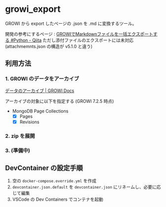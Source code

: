 # growi_export

GROWI から export したページの .json を .md に変換するツール。

開発の参考にするページ : [GROWIでMarkdownファイルを一括エクスポートする #Python - Qiita](https://qiita.com/plumchang/items/ef078bdc9e6a18e3f2f4)
ただし添付ファイルのエクスポートには未対応 (attachmemnts.json の構造が v5.1.0 と違う)

## 利用方法

### 1. GROWI のデータをアーカイブ

[データのアーカイブ | GROWI Docs](https://docs.growi.org/ja/admin-guide/management-cookbook/export.html)

アーカイブの対象に以下を指定する (GROWI 7.2.5 時点)

- MongoDB Page Collections
  - [x] Pages
  - [x] Revisions

### 2. zip を展開

### 3. (準備中)

## DevContainer の設定手順

1. 空の `docker-compose.override.yml` を作成
2. `devcontainer.json.default` を `devcontainer.json` にリネームし、必要に応じて編集
3. VSCode の Dev Containers でコンテナを起動
